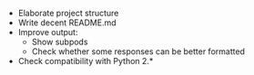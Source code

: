  - Elaborate project structure
 - Write decent README.md
 - Improve output:
    - Show subpods
    - Check whether some responses can be better formatted
 - Check compatibility with Python 2.*
